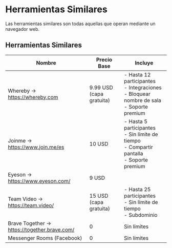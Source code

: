 # Herramientas Similares
Las herramientas similares son todas aquellas que operan mediante un navegador web.

## Herramientas Similares
| **Nombre**                                   | **Precio Base**          | **Incluye**                                                                                    |
| -------------------------------------------- | ------------------------ | ---------------------------------------------------------------------------------------------- |
| Whereby → https://whereby.com                | 9.99 USD (capa gratuita) | - Hasta 12 participantes<br>- Integraciones<br>- Bloquear nombre de sala<br>- Soporte premium  |
| Joinme → https://www.join.me/es              | 10 USD                   | - Hasta 5 participantes<br>- Sin límite de tiempo<br>- Compartir pantalla<br>- Soporte premium |
| Eyeson → https://www.eyeson.com/             | 9 USD                    |                                                                                                |
| Team Video → https://team.video/             | 15 USD (capa gratuita)   | - Hasta 25 participantes<br>- Sin límite de tiempo<br>- Subdominio                             |
| Brave Together → https://together.brave.com/ | 0                        | Sin límites                                                                                    |
| Messenger Rooms (Facebook)                   | 0                        | Sin límites                                                                                    |


